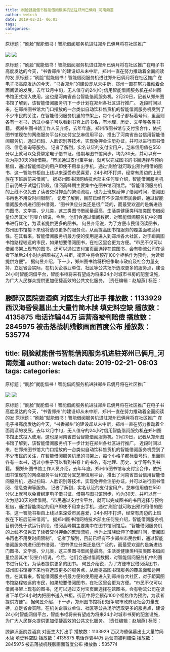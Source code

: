```yaml
---
title: 刷脸就能借书智能借阅服务机进驻郑州已俩月_河南频道
author: wetech
date: 2019-02-21- 06:03
tags: 
categories: 
---
```

原标题；“刷脸”就能借书！智能借阅服务机进驻郑州已俩月将在社区推广
<!-- more -->
                
<img align="center" border="0" src="http://p0.ifengimg.com/a/2019_08/3ed5d9d78683899_size140_w800_h600.jpg" />
                
<img align="center" border="0" src="http://p2.ifengimg.com/a/2016/0810/204c433878d5cf9size1_w16_h16.png" />
            
原标题；“刷脸”就能借书！智能借阅服务机进驻郑州已俩月将在社区推广在电子书高度发达的今天，“书香郑州”的建设却从未中断，郑州一直在努力推动着全面阅读的发
原标题；“刷脸”就能借书！智能借阅服务机进驻郑州已俩月将在社区推广
在电子书高度发达的今天，“书香郑州”的建设却从未中断，郑州一直在努力推动着全面阅读的发展。去年12月中旬，无人值守的24小时信用智能借阅服务机在郑州图书馆正式投入使用，这也是河南省首台智能借阅服务机。2月20日，记者从郑州图书馆了解到，该智能借阅服务机下一步计划在郑州各社区进行推广。
近段时间以来，在郑州图书馆大门口摆放的一台类似自动饮料售货机的智能借阅服务机受到了不少市民的关注，在智能借阅服务机里的书架上，每个小格子都标着号码，里面则各有一本书，透过小格子可以看到书脊上的书名，有地理、历史、文学等各类书籍。
据郑州图书馆工作人员介绍，去年年底，郑州市图书馆与支付宝合作，依托图书馆现在的网络服务平台和支付宝芝麻信用平台，推出了河南省首台信用智能借阅服务机，通过扫码、人脸识别等技术，实现免押金注册办证，并可以进行图书借阅、信息查询等服务。
记者了解到，实名认证的支付宝用户，芝麻信用值在550分以上就可以免费绑定电子借书证，借期与图书馆同步，均为30天，并可以有一次为期30天的续借期。“市民通过支付宝平台，就可以完成图书的书目选择与预约租借，通过智能绑定的用户即使不用拿出手机，通过‘刷脸’就可取出预约租借的图书，这一智能书柜自上线以来深受市民喜爱，24小时不打烊，经常有周边的上班族在下班后前来借阅”。
据郑州图书馆网络技术部主任何昱介绍，智能借阅服务机目前仍处于试运行阶段，借阅高峰期主要集中在图书馆闭馆后。“智能借阅服务机的上线不仅免去了读者交付押金的繁琐流程，也为上班族延伸了借阅时间，借阅图书再也不用受时间限制”。
记者了解到，目前已经有不少郑州市民尝鲜，通过智能借阅服务机进行图书借阅，“图书供应分类还是很广泛的，而最受欢迎的是新进热门图书、文学类、少儿类，这三类图书借阅量最高，生活类健康类科技类图书借阅量位居其次”何昱介绍说，今后，他们会通过借阅数据，对智能借阅服务机中的图书进行优化，为读者提供更多的图书。
何昱介绍说，为了方便市民借阅读图书，郑州图书馆接下来也将选取更多的服务点，从而提高图书馆服务的覆盖面和适用性。在其看来，智能借阅服务机最方便的使用是进入到郑州各大社区，对于距离图书馆路程较远的市民，如果想要借阅图书，在社区里会更为方便。“市民不仅可以借阅书架上现有的图书，还可以通过支付宝页面选择在馆图书，会有物流公司在读者下单后24小时内把图书送入书柜，街区中将会预存100个柜格作为预约，为读者提供方便”。
据何昱介绍，下一步，郑州图书馆将积极争取市政府及社会力量支持，立足省会实际，在机关企事业单位、社区等公共场所选取更多的服务点，建设24小时智能网借平台，智能书柜将来有望成为将来24小时城市书房的配套设施，为广大人民群众提供更加便捷高效的公共文化服务。
[责任编辑：赵旭燕]
标签：
 
             
滕醉汉医院耍酒疯 对医生大打出手
播放数：1133929
西汉海昏侯墓出土大量竹简木牍 填史料空缺
播放数：4135875
电话诈骗44万 运营商被判赔偿
播放数：2845975
被击落战机残骸画面首度公布
播放数：535774
---
title: 刷脸就能借书智能借阅服务机进驻郑州已俩月_河南频道
author: wetech
date: 2019-02-21- 06:03
tags: 
categories: 
---
原标题；“刷脸”就能借书！智能借阅服务机进驻郑州已俩月将在社区推广
<!-- more -->
                
<img align="center" border="0" src="http://p0.ifengimg.com/a/2019_08/3ed5d9d78683899_size140_w800_h600.jpg" />
                
<img align="center" border="0" src="http://p2.ifengimg.com/a/2016/0810/204c433878d5cf9size1_w16_h16.png" />
            
原标题；“刷脸”就能借书！智能借阅服务机进驻郑州已俩月将在社区推广在电子书高度发达的今天，“书香郑州”的建设却从未中断，郑州一直在努力推动着全面阅读的发
原标题；“刷脸”就能借书！智能借阅服务机进驻郑州已俩月将在社区推广
在电子书高度发达的今天，“书香郑州”的建设却从未中断，郑州一直在努力推动着全面阅读的发展。去年12月中旬，无人值守的24小时信用智能借阅服务机在郑州图书馆正式投入使用，这也是河南省首台智能借阅服务机。2月20日，记者从郑州图书馆了解到，该智能借阅服务机下一步计划在郑州各社区进行推广。
近段时间以来，在郑州图书馆大门口摆放的一台类似自动饮料售货机的智能借阅服务机受到了不少市民的关注，在智能借阅服务机里的书架上，每个小格子都标着号码，里面则各有一本书，透过小格子可以看到书脊上的书名，有地理、历史、文学等各类书籍。
据郑州图书馆工作人员介绍，去年年底，郑州市图书馆与支付宝合作，依托图书馆现在的网络服务平台和支付宝芝麻信用平台，推出了河南省首台信用智能借阅服务机，通过扫码、人脸识别等技术，实现免押金注册办证，并可以进行图书借阅、信息查询等服务。
记者了解到，实名认证的支付宝用户，芝麻信用值在550分以上就可以免费绑定电子借书证，借期与图书馆同步，均为30天，并可以有一次为期30天的续借期。“市民通过支付宝平台，就可以完成图书的书目选择与预约租借，通过智能绑定的用户即使不用拿出手机，通过‘刷脸’就可取出预约租借的图书，这一智能书柜自上线以来深受市民喜爱，24小时不打烊，经常有周边的上班族在下班后前来借阅”。
据郑州图书馆网络技术部主任何昱介绍，智能借阅服务机目前仍处于试运行阶段，借阅高峰期主要集中在图书馆闭馆后。“智能借阅服务机的上线不仅免去了读者交付押金的繁琐流程，也为上班族延伸了借阅时间，借阅图书再也不用受时间限制”。
记者了解到，目前已经有不少郑州市民尝鲜，通过智能借阅服务机进行图书借阅，“图书供应分类还是很广泛的，而最受欢迎的是新进热门图书、文学类、少儿类，这三类图书借阅量最高，生活类健康类科技类图书借阅量位居其次”何昱介绍说，今后，他们会通过借阅数据，对智能借阅服务机中的图书进行优化，为读者提供更多的图书。
何昱介绍说，为了方便市民借阅读图书，郑州图书馆接下来也将选取更多的服务点，从而提高图书馆服务的覆盖面和适用性。在其看来，智能借阅服务机最方便的使用是进入到郑州各大社区，对于距离图书馆路程较远的市民，如果想要借阅图书，在社区里会更为方便。“市民不仅可以借阅书架上现有的图书，还可以通过支付宝页面选择在馆图书，会有物流公司在读者下单后24小时内把图书送入书柜，街区中将会预存100个柜格作为预约，为读者提供方便”。
据何昱介绍，下一步，郑州图书馆将积极争取市政府及社会力量支持，立足省会实际，在机关企事业单位、社区等公共场所选取更多的服务点，建设24小时智能网借平台，智能书柜将来有望成为将来24小时城市书房的配套设施，为广大人民群众提供更加便捷高效的公共文化服务。
[责任编辑：赵旭燕]
标签：
 
             
滕醉汉医院耍酒疯 对医生大打出手
播放数：1133929
西汉海昏侯墓出土大量竹简木牍 填史料空缺
播放数：4135875
电话诈骗44万 运营商被判赔偿
播放数：2845975
被击落战机残骸画面首度公布
播放数：535774
